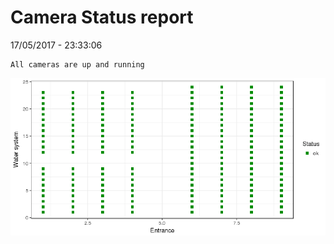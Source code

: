 Camera Status report
================
17/05/2017 - 23:33:06

    All cameras are up and running

![](camreport_files/figure-markdown_github/unnamed-chunk-2-1.png)
